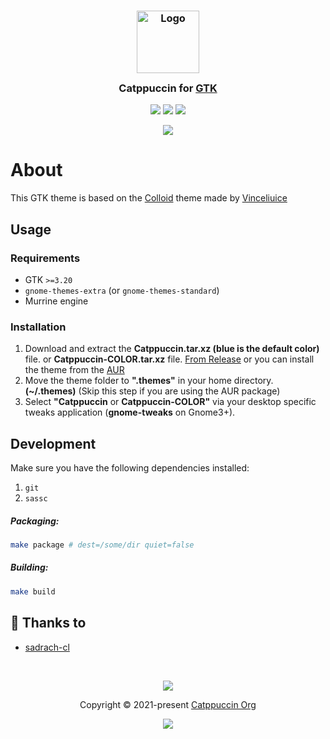 <h3 align="center">
	<img src="https://raw.githubusercontent.com/catppuccin/catppuccin/main/assets/logos/exports/1544x1544_circle.png" width="100" alt="Logo"/><br/>
	<img src="https://raw.githubusercontent.com/catppuccin/catppuccin/main/assets/misc/transparent.png" height="30" width="0px"/>
	Catppuccin for <a href="https://gtk.org/">GTK</a>
	<img src="https://raw.githubusercontent.com/catppuccin/catppuccin/main/assets/misc/transparent.png" height="30" width="0px"/>
</h3>

<p align="center">
    <a href="https://github.com/catppuccin/gtk/stargazers"><img src="https://img.shields.io/github/stars/catppuccin/gtk?colorA=363a4f&colorB=b7bdf8&style=for-the-badge&logo=starship style=for-the-badge"></a>
    <a href="https://github.com/catppuccin/gtk/issues"><img src="https://img.shields.io/github/issues/catppuccin/gtk?colorA=363a4f&colorB=f5a97f&style=for-the-badge"></a>
    <a href="https://github.com/catppuccin/gtk/contributors"><img src="https://img.shields.io/github/contributors/catppuccin/gtk?colorA=363a4f&colorB=a6da95&style=for-the-badge"></a>
</p>

<p align="center">
  <img src="https://raw.githubusercontent.com/catppuccin/gtk/main/assets/ss.png"/>
</p>

# About

This GTK theme is based on the [Colloid](https://github.com/vinceliuice/Colloid-gtk-theme) theme made by [Vinceliuice](https://github.com/vinceliuice)

## Usage

### Requirements

-   GTK `>=3.20`
-   `gnome-themes-extra` (or `gnome-themes-standard`)
-   Murrine engine

### Installation

1. Download and extract the **Catppuccin.tar.xz (blue is the default color)** file. or **Catppuccin-COLOR.tar.xz** file.
[From Release](https://github.com/sadrach-cl/catppuccin-gtk/releases/) or you can install the theme from the [AUR](https://aur.archlinux.org/packages/catppuccin-gtk-theme)
2. Move the theme folder to **".themes"** in your home directory. **(~/.themes)** (Skip this step if you are using the AUR package)
3. Select **"Catppuccin** or **Catppuccin-COLOR"** via your desktop specific tweaks application (**gnome-tweaks** on Gnome3+).

## Development

Make sure you have the following dependencies installed:

1. `git`
2. `sassc`

##### Packaging:

```bash
make package # dest=/some/dir quiet=false
```

##### Building:

```bash
make build
```

## 💝 Thanks to

-   [sadrach-cl](https://github.com/sadrach-cl)

&nbsp;

<p align="center"><img src="https://raw.githubusercontent.com/catppuccin/catppuccin/main/assets/footers/gray0_ctp_on_line.svg?sanitize=true" /></p>
<p align="center">Copyright &copy; 2021-present <a href="https://github.com/catppuccin" target="_blank">Catppuccin Org</a>
<p align="center"><a href="https://github.com/catppuccin/catppuccin/blob/main/LICENSE"><img src="https://img.shields.io/static/v1.svg?style=for-the-badge&label=License&message=MIT&logoColor=d9e0ee&colorA=302d41&colorB=b7bdf8"/></a></p>
